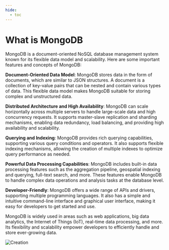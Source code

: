 ```yaml
---
hide:
  - toc
---
```


# What is MongoDB

MongoDB is a document-oriented NoSQL database management system known for its flexible data model and scalability. Here are some important features and concepts of MongoDB:

**Document-Oriented Data Model**: MongoDB stores data in the form of documents, which are similar to JSON structures. A document is a collection of key-value pairs that can be nested and contain various types of data. This flexible data model makes MongoDB suitable for storing complex and unstructured data.

**Distributed Architecture and High Availability**: MongoDB can scale horizontally across multiple servers to handle large-scale data and high concurrency requests. It supports master-slave replication and sharding mechanisms, enabling data redundancy, load balancing, and providing high availability and scalability.

**Querying and Indexing**: MongoDB provides rich querying capabilities, supporting various query conditions and operators. It also supports flexible indexing mechanisms, allowing the creation of multiple indexes to optimize query performance as needed.

**Powerful Data Processing Capabilities**: MongoDB includes built-in data processing features such as the aggregation pipeline, geospatial indexing and querying, full-text search, and more. These features enable MongoDB to handle complex data operations and analysis tasks at the database level.

**Developer-Friendly**: MongoDB offers a wide range of APIs and drivers, supporting multiple programming languages. It also has a simple and intuitive command-line interface and graphical user interface, making it easy for developers to get started and use.

MongoDB is widely used in areas such as web applications, big data analytics, the Internet of Things (IoT), real-time data processing, and more. Its flexibility and scalability empower developers to efficiently handle and store ever-growing data.

![Creation](https://docs.daocloud.io/daocloud-docs-images/docs/en/docs/middleware/mongodb/images/what.png)
